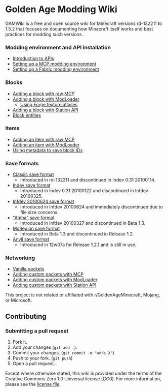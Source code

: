 # Golden Age Modding Wiki

GAMWiki is a free and open source wiki for Minecraft versions rd-132211 to 1.5.2 that focuses on documenting how Minecraft itself works and best practices for modding such versions.

### Modding environment and API installation
- [Introduction to APIs](minecraft/intro_to_apis.md)
- [Setting up a MCP modding environment](mcp/setting_up.md)
- [Setting up a Fabric modding environment](fabric/setting_up.md)

### Blocks
- [Adding a block with raw MCP]()
- [Adding a block with ModLoader]()
    - [Using Forge texture atlases]()
- [Adding a block with Station API]()
- [Block entities]()

### Items
- [Adding an item with raw MCP]()
- [Adding an item with ModLoader]()
- [Using metadata to save block IDs]()

### Save formats
- [Classic save format](minecraft/save_format/classic_save_format.md)
    - Introduced in rd-132211 and discontinued in Indev 0.31 20100114.
- [Indev save format](minecraft/save_format/classic_save_format.md)
    - Introduced in Indev 0.31 20100122 and discontinued in Infdev 20100325.
- [Infdev 20100624 save format](minecraft/save_format/624_save_format.md)
    - Introduced in Infdev 20100624 and immediately discontinued due to file size concerns.
- ["Alpha" save format](minecraft/save_format/alpha_save_format.md)
    - Introduced in Infdev 20100327 and discontinued in Beta 1.3.
- [McRegion save format](minecraft/save_format/mcregion_save_format.md)
    - Introduced in Beta 1.3 and discontinued in Release 1.2.
- [Anvil save format](minecraft/save_format/anvil_save_format.md)
    - Introduced in 12w07a for Release 1.2.1 and is still in use.

### Networking
- [Vanilla packets]()
- [Adding custom packets with MCP]()
- [Adding custom packets with ModLoader]()
- [Adding custom packets with Station API]()

This project is not related or affiliated with r/GoldenAgeMinecraft, Mojang, or Microsoft.

## Contributing
### Submitting a pull request
1. Fork it.
2. Add your changes (`git add .`).
3. Commit your changes. (`git commit -m "adds X"`)
4. Push to your fork. (`git push`)
5. Open a pull request.

Except where otherwise stated, this wiki is provided under the terms of the Creative Commons Zero 1.0 Universal license (CC0). For more information, please see the [license file](LICENSE).